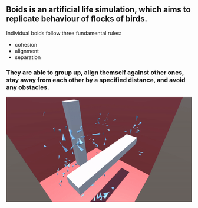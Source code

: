 Boids is an artificial life simulation, which aims to replicate behaviour of flocks of birds.
---
Individual boids follow three fundamental rules:   
   * cohesion
   * alignment
   * separation   
### They are able to group up, align themself against other ones, stay away from each other by a specified distance, and avoid any obstacles.
<p align="center">
<img src="boids.gif"/>
</p>
